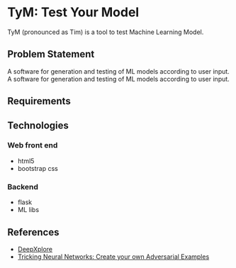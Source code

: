 # TyM: Test Your Model
TyM (pronounced as Tim) is a tool to test Machine Learning Model.

## Problem Statement
A software for generation and testing of ML models according to user input. A software for generation and testing of ML models according to user input.

## Requirements

## Technologies
### Web front end
- html5
- bootstrap css

### Backend
- flask
- ML libs

## References
- [DeepXplore](https://github.com/peikexin9/deepxplore)
- [Tricking Neural Networks: Create your own Adversarial Examples](https://medium.com/@ml.at.berkeley/tricking-neural-networks-create-your-own-adversarial-examples-a61eb7620fd8)

